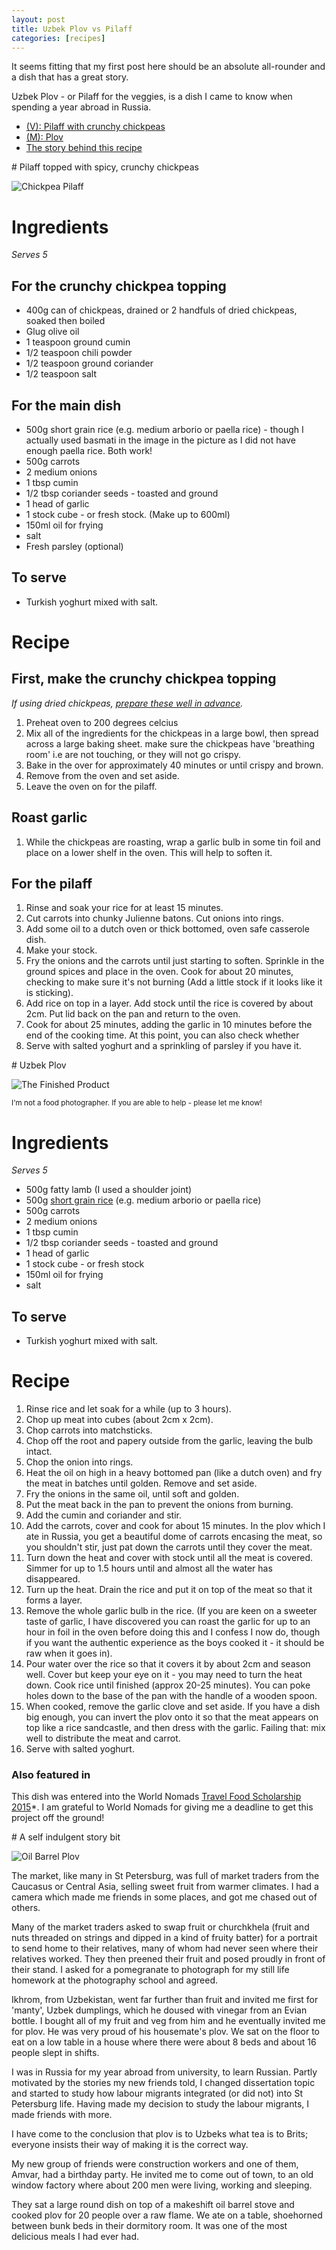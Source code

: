 ```yaml
---
layout: post
title: Uzbek Plov vs Pilaff
categories: [recipes]
---
```


It seems fitting that my first post here should be an absolute all-rounder and a dish that has a great story. 

Uzbek Plov - or Pilaff for the veggies, is a dish I came to know when spending a year abroad in Russia.

<div role="tabpanel">

  <!-- Nav tabs -->
  <ul class="nav nav-tabs" role="tablist">
    <li role="presentation" class="active"><a href="#pilaff" aria-controls="pilaff" role="tab" data-toggle="tab">(V): Pilaff with crunchy chickpeas</a></li>
    <li role="presentation"><a href="#plov" aria-controls="plov" role="tab" data-toggle="tab">(M): Plov</a></li>
    <li role="presentation"><a href="#story" aria-controls="story" role="tab" data-toggle="tab">The story behind this recipe</a></li>
  </ul>

  <!-- Tab panes -->
  <div class="tab-content">

<div role="tabpanel" class="tab-pane active" id="pilaff" markdown="1">
# Pilaff topped with spicy, crunchy chickpeas

![Chickpea Pilaff](http://pepperrage.s3.amazonaws.com/images/chickpea_pilaff.jpg)

# Ingredients

*Serves 5* 

## For the crunchy chickpea topping

* 400g can of chickpeas, drained or 2 handfuls of dried chickpeas, soaked then boiled
* Glug olive oil 
* 1 teaspoon ground cumin
* 1/2 teaspoon chili powder 
* 1/2 teaspoon ground coriander
* 1/2 teaspoon salt 

## For the main dish

* 500g short grain rice (e.g. medium arborio or paella rice) - though I actually used basmati in the image in the picture as I did not have enough paella rice. Both work! 
* 500g carrots 
* 2 medium onions 
* 1 tbsp cumin 
* 1/2 tbsp coriander seeds - toasted and ground
* 1 head of garlic
* 1 stock cube - or fresh stock. (Make up to 600ml)
* 150ml oil for frying
* salt 
* Fresh parsley (optional)

## To serve

* Turkish yoghurt mixed with salt.

# Recipe 

## First, make the crunchy chickpea topping

*If using dried chickpeas, [prepare these well in advance](http://mideastfood.about.com/od/tipsandtechniques/qt/dried_chickpeas.htm).*

1. Preheat oven to 200 degrees celcius
2. Mix all of the ingredients for the chickpeas in a large bowl, then spread across a large baking sheet. make sure the chickpeas have 'breathing room' i.e are not touching, or they will not go crispy.  
3. Bake in the over for approximately 40 minutes or until crispy and brown. 
4. Remove from the oven and set aside. 
5. Leave the oven on for the pilaff. 

## Roast garlic

1. While the chickpeas are roasting, wrap a garlic bulb in some tin foil and place on a lower shelf in the oven. This will help to soften it. 

## For the pilaff 

1. Rinse and soak your rice for at least 15 minutes.
2. Cut carrots into chunky Julienne batons. Cut onions into rings. 
3. Add some oil to a dutch oven or thick bottomed, oven safe casserole dish. 
4. Make your stock.
5. Fry the onions and the carrots until just starting to soften. Sprinkle in the ground spices and place in the oven. Cook for about 20 minutes, checking to make sure it's not burning (Add a little stock if it looks like it is sticking). 
6. Add rice on top in a layer. Add stock until the rice is covered by about 2cm. Put lid back on the pan and return to the oven. 
7. Cook for about 25 minutes, adding the garlic in 10 minutes before the end of the cooking time. At this point, you can also check whether 
8. Serve with salted yoghurt and a sprinkling of parsley if you have it. 

</div>

<div role="tabpanel" class="tab-pane" id="plov" markdown="1">
# Uzbek Plov

![The Finished Product](http://pepperrage.s3.amazonaws.com/images/plov_finished.jpg)

<small>I'm not a food photographer. If you are able to help - please let me know!</small> 
            
# Ingredients

*Serves 5* 

* 500g fatty lamb (I used a shoulder joint)
* 500g [short grain rice](http://www.finecooking.com/articles/guide-to-rice.aspx?pg=2) (e.g. medium arborio or paella rice) 
* 500g carrots 
* 2 medium onions 
* 1 tbsp cumin 
* 1/2 tbsp coriander seeds - toasted and ground
* 1 head of garlic
* 1 stock cube - or fresh stock
* 150ml oil for frying
* salt 

## To serve

* Turkish yoghurt mixed with salt.

# Recipe 

1. Rinse rice and let soak for a while (up to 3 hours). 
2. Chop up meat into cubes (about 2cm x 2cm).
3. Chop carrots into matchsticks.
4. Chop off the root and papery outside from the garlic, leaving the bulb intact.
5. Chop the onion into rings. 
6. Heat the oil on high in a heavy bottomed pan (like a dutch oven) and fry the meat in batches until golden. Remove and set aside. 
7. Fry the onions in the same oil, until soft and golden.
8. Put the meat back in the pan to prevent the onions from burning.  
9. Add the cumin and coriander and stir.  
10. Add the carrots, cover and cook for about 15 minutes. In the plov which I ate in Russia, you get a beautiful dome of carrots encasing the meat, so you shouldn't stir, just pat down the carrots until they cover the meat. 
10. Turn down the heat and cover with stock until all the meat is covered. Simmer for up to 1.5 hours until and almost all the water has disappeared. 
11. Turn up the heat. Drain the rice and put it on top of the meat so that it forms a layer. 
12. Remove the whole garlic bulb in the rice. (If you are keen on a sweeter taste of garlic, I have discovered you can roast the garlic for up to an hour in foil in the oven before doing this and I confess I now do, though if you want the authentic experience as the boys cooked it - it should be raw when it goes in).
13. Pour water over the rice so that it covers it by about 2cm and season well. Cover but keep your eye on it - you may need to turn the heat down. Cook rice until finished (approx 20-25 minutes). You can poke holes down to the base of the pan with the handle of a wooden spoon. 
14. When cooked, remove the garlic clove and set aside. If you have a dish big enough, you can invert the plov onto it so that the meat appears on top like a rice sandcastle, and then dress with the garlic. Failing that: mix well to distribute the meat and carrot. 
15. Serve with salted yoghurt. 

### Also featured in

This dish was entered into the World Nomads [Travel Food Scholarship 2015](http://www.worldnomads.com/learn/travel-food/travel-food-scholarship-2015)*. I am grateful to World Nomads for giving me a deadline to get this project off the ground!

</div>

<div role="tabpanel" class="tab-pane" id="story" markdown="1">
# A self indulgent story bit 

![Oil Barrel Plov](http://pepperrage.s3.amazonaws.com/images/plov_oil_barrel.jpg)

The market, like many in St Petersburg, was full of market traders from the Caucasus or Central Asia, selling sweet fruit from warmer climates. I had a camera which made me friends in some places, and got me chased out of others. 

Many of the market traders asked to swap fruit or churchkhela (fruit and nuts threaded on strings and dipped in a kind of fruity batter) for a portrait to send home to their relatives, many of whom had never seen where their relatives worked. They then preened  their fruit and posed proudly in front of their stand. I asked for a pomegranate to photograph for my still life homework at the photography school and agreed. 

Ikhrom, from Uzbekistan, went far further than fruit and invited me first for 'manty', Uzbek dumplings, which he doused with vinegar from an Evian bottle. I bought all of my fruit and veg from him and he eventually invited me for plov. He was very proud of his housemate's plov. We sat on the floor to eat on a low table in a house where there were about 8 beds and about 16 people slept in shifts. 

I was in Russia for my year abroad from university, to learn Russian. Partly motivated by the stories my new friends told, I changed dissertation topic and started to study how labour migrants integrated (or did not) into St Petersburg life. Having made my decision to study the labour migrants, I made friends with more.

I have come to the conclusion that plov is to Uzbeks what tea is to Brits; everyone insists their way of making it is the correct way. 
 
My new group of friends were construction workers and one of them, Amvar, had a birthday party. He invited me to come out of town, to an old  window factory where about 200 men were living, working and sleeping. 

They sat a large round dish on top of a makeshift oil barrel stove and cooked plov for 20 people over a raw flame. We ate on a table, shoehorned between bunk beds in their dormitory room. It was one of the most delicious meals I had ever had. 
</div>

</div>
</div>




